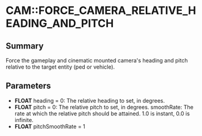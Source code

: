# CAM::FORCE_CAMERA_RELATIVE_HEADING_AND_PITCH

## Summary
Force the gameplay and cinematic mounted camera's heading and pitch relative to the target entity (ped or vehicle).

## Parameters
* **FLOAT** heading = 0: The relative heading to set, in degrees.
* **FLOAT** pitch = 0:
The relative pitch to set, in degrees.
smoothRate: The rate at which the relative pitch should be attained.
1.0 is instant, 0.0 is infinite.
* **FLOAT** pitchSmoothRate = 1